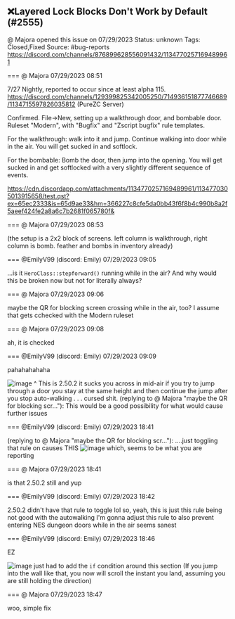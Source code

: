 ## ❌Layered Lock Blocks Don't Work by Default (#2555)
@ Majora opened this issue on 07/29/2023
Status: unknown
Tags: Closed,Fixed
Source: #bug-reports https://discord.com/channels/876899628556091432/1134770257169489961


=== @ Majora 07/29/2023 08:51

7/27 Nightly, reported to occur since at least alpha 115. https://discord.com/channels/129399825342005250/714936151877746689/1134715597826035812 (PureZC Server) 

Confirmed. File->New, setting up a walkthrough door, and bombable door. Ruleset "Modern", with "Bugfix" and "Zscript bugfix" rule templates. 

For the walkthrough: walk into it and jump. Continue walking into door while in the air. You will get sucked in and softlock. 

For the bombable: Bomb the door, then jump into the opening. You will get sucked in and get softlocked with a very slightly different sequence of events.

https://cdn.discordapp.com/attachments/1134770257169489961/1134770305013915658/test.qst?ex=65ec2333&is=65d9ae33&hm=366227c8cfe5da0bb43f6f8b4c990b8a2f5aeef424fe2a8a6c7b2681f065780f&

=== @ Majora 07/29/2023 08:53

(the setup is a 2x2 block of screens. left column is walkthrough, right column is bomb. feather and bombs in inventory already)

=== @EmilyV99 (discord: Emily) 07/29/2023 09:05

...is it `HeroClass::stepforward()` running while in the air? And why would this be broken now but not for literally always?

=== @ Majora 07/29/2023 09:06

maybe the QR for blocking screen crossing while in the air, too?
I assume that gets cchecked with the Modern ruleset

=== @ Majora 07/29/2023 09:08

ah, it is checked

=== @EmilyV99 (discord: Emily) 07/29/2023 09:09

pahahahahaha

![image](https://cdn.discordapp.com/attachments/1134770257169489961/1134774794668212315/image.png?ex=65ec2762&is=65d9b262&hm=bb0e375273b5f3ea62db461890db1bed77f22dac4d3af7ef40fee1b8631d4f7c&)
^ This is 2.50.2
it sucks you across in mid-air if you try to jump through a door
you stay at the same height
and then continue the jump after you stop auto-walking
. . . cursed shit.
(replying to @ Majora "maybe the QR for blocking scr…"): This would be a good possibility for what would cause further issues

=== @EmilyV99 (discord: Emily) 07/29/2023 18:41

(replying to @ Majora "maybe the QR for blocking scr…"): ....just toggling that rule on causes THIS
![image](https://cdn.discordapp.com/attachments/1134770257169489961/1134918658997616640/image.png?ex=65ecad5e&is=65da385e&hm=7b815c4c80ea71b418263c2c0473d86a152f72fe0c5cd0443b3157c8b8e1bbe9&)
which, seems to be what you are reporting

=== @ Majora 07/29/2023 18:41

is that 2.50.2 still
and yup

=== @EmilyV99 (discord: Emily) 07/29/2023 18:42

2.50.2 didn't have that rule to toggle lol
so, yeah, this is just this rule being not good with the autowalking
I'm gonna adjust this rule to also prevent entering NES dungeon doors while in the air
seems sanest

=== @EmilyV99 (discord: Emily) 07/29/2023 18:46

EZ

![image](https://cdn.discordapp.com/attachments/1134770257169489961/1134920045802299392/image.png?ex=65ecaea8&is=65da39a8&hm=a482e6aebae787d284faa52eeb7bb0b8ba32ed29e7f4cd6fdc323ad68bc6274f&)
just had to add the `if` condition around this section
(If you jump into the wall like that, you now will scroll the instant you land, assuming you are still holding the direction)

=== @ Majora 07/29/2023 18:47

woo, simple fix
